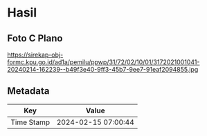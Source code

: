 # Hasil

## Foto C Plano

https://sirekap-obj-formc.kpu.go.id/ad1a/pemilu/ppwp/31/72/02/10/01/3172021001041-20240214-162239--b49f3e40-9ff3-45b7-9ee7-91eaf2094855.jpg


## Metadata

| Key        | Value               |
| ---------- | ------------------- |
| Time Stamp | 2024-02-15 07:00:44 |



